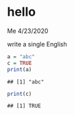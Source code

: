hello
================
Me
4/23/2020

write a single English

``` r
a = "abc"
c = TRUE
print(a)
```

    ## [1] "abc"

``` r
print(c)
```

    ## [1] TRUE
